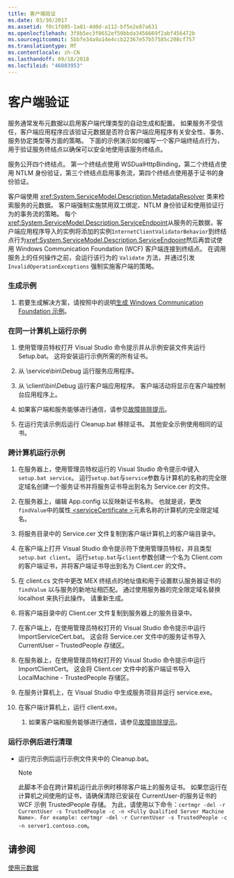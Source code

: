 ```yaml
---
title: 客户端验证
ms.date: 03/30/2017
ms.assetid: f0c1f805-1a81-4d0d-a112-bf5e2e87a631
ms.openlocfilehash: 3f8b5ec3f8652ef50bbda3456669f2abf456472b
ms.sourcegitcommit: 5bbfe34a9a14e4ccb22367e57b57585c208cf757
ms.translationtype: MT
ms.contentlocale: zh-CN
ms.lasthandoff: 09/18/2018
ms.locfileid: "46003953"
---
```

# <a name="client-validation"></a>客户端验证
服务通常发布元数据以启用客户端代理类型的自动生成和配置。 如果服务不受信任，客户端应用程序应该验证元数据是否符合客户端应用程序有关安全性、事务、服务协定类型等方面的策略。 下面的示例演示如何编写一个客户端终结点行为，用于验证服务终结点以确保可以安全地使用该服务终结点。  
  
 服务公开四个终结点。 第一个终结点使用 WSDualHttpBinding，第二个终结点使用 NTLM 身份验证，第三个终结点启用事务流，第四个终结点使用基于证书的身份验证。  
  
 客户端使用 <xref:System.ServiceModel.Description.MetadataResolver> 类来检索服务的元数据。 客户端强制实施禁用双工绑定、NTLM 身份验证和使用验证行为的事务流的策略。 每个<xref:System.ServiceModel.Description.ServiceEndpoint>从服务的元数据，客户端应用程序导入的实例将添加的实例`InternetClientValidatorBehavior`到终结点行为<xref:System.ServiceModel.Description.ServiceEndpoint>然后再尝试使用 Windows Communication Foundation (WCF) 客户端连接到终结点。 在调用服务上的任何操作之前，会运行该行为的 `Validate` 方法，并通过引发 `InvalidOperationExceptions` 强制实施客户端的策略。  
  
### <a name="to-build-the-sample"></a>生成示例  
  
1.  若要生成解决方案，请按照中的说明[生成 Windows Communication Foundation 示例](../../../../docs/framework/wcf/samples/building-the-samples.md)。  
  
### <a name="to-run-the-sample-on-the-same-computer"></a>在同一计算机上运行示例  
  
1.  使用管理员特权打开 Visual Studio 命令提示并从示例安装文件夹运行 Setup.bat。 这将安装运行示例所需的所有证书。  
  
2.  从 \service\bin\Debug 运行服务应用程序。  
  
3.  从 \client\bin\Debug 运行客户端应用程序。 客户端活动将显示在客户端控制台应用程序上。  
  
4.  如果客户端和服务能够进行通信，请参见[故障排除提示](https://msdn.microsoft.com/library/8787c877-5e96-42da-8214-fa737a38f10b)。  
  
5.  在运行完该示例后运行 Cleanup.bat 移除证书。 其他安全示例使用相同的证书。  
  
### <a name="to-run-the-sample-across-computers"></a>跨计算机运行示例  
  
1.  在服务器上，使用管理员特权运行的 Visual Studio 命令提示中键入`setup.bat service`。 运行`setup.bat`与`service`参数与计算机的名称的完全限定域名创建一个服务证书并将服务证书导出到名为 Service.cer 的文件。  
  
2.  在服务器上，编辑 App.config 以反映新证书名称。 也就是说，更改`findValue`中的属性[ \<serviceCertificate >](../../../../docs/framework/configure-apps/file-schema/wcf/servicecertificate-of-clientcredentials-element.md)元素名称的计算机的完全限定域名。  
  
3.  将服务目录中的 Service.cer 文件复制到客户端计算机上的客户端目录中。  
  
4.  在客户端上打开 Visual Studio 命令提示符下使用管理员特权，并且类型`setup.bat client`。 运行`setup.bat`与`client`参数创建一个名为 Client.com 的客户端证书，并将客户端证书导出到名为 Client.cer 的文件。  
  
5.  在 client.cs 文件中更改 MEX 终结点的地址值和用于设置默认服务器证书的 `findValue` 以与服务的新地址相匹配。 通过使用服务器的完全限定域名替换 localhost 来执行此操作。 请重新生成。  
  
6.  将客户端目录中的 Client.cer 文件复制到服务器上的服务目录中。  
  
7.  在客户端上，在使用管理员特权打开的 Visual Studio 命令提示中运行 ImportServiceCert.bat。 这会将 Service.cer 文件中的服务证书导入 CurrentUser – TrustedPeople 存储区。  
  
8.  在服务器上，在使用管理员特权打开的 Visual Studio 命令提示中运行 ImportClientCert。 这会将 Client.cer 文件中的客户端证书导入 LocalMachine - TrustedPeople 存储区。  
  
9. 在服务计算机上，在 Visual Studio 中生成服务项目并运行 service.exe。  
  
10. 在客户端计算机上，运行 client.exe。  
  
    1.  如果客户端和服务能够进行通信，请参见[故障排除提示](https://msdn.microsoft.com/library/8787c877-5e96-42da-8214-fa737a38f10b)。  
  
### <a name="to-clean-up-after-the-sample"></a>运行示例后进行清理  
  
-   运行完示例后运行示例文件夹中的 Cleanup.bat。  
  
    > [!NOTE]
    >  此脚本不会在跨计算机运行此示例时移除客户端上的服务证书。 如果您运行在计算机之间使用的证书，请确保清除已安装在 CurrentUser-的服务证书的 WCF 示例 TrustedPeople 存储。 为此，请使用以下命令：`certmgr -del -r CurrentUser -s TrustedPeople -c -n <Fully Qualified Server Machine Name>. For example: certmgr -del -r CurrentUser -s TrustedPeople -c -n server1.contoso.com`。  
  
## <a name="see-also"></a>请参阅  
 [使用元数据](../../../../docs/framework/wcf/feature-details/using-metadata.md)

